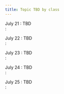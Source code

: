 ```yaml
---
title: Topic TBD by class 
---
```


July 21
: TBD   
  : [](#)

July 22 
: TBD   
  : [](#)

July 23 
: TBD   
  : [](#)

July 24 
: TBD   
  : [](#)

July 25
: TBD   
  : [](#)
